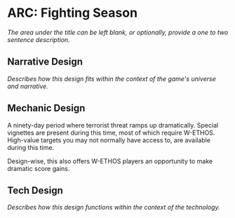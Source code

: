 ARC: Fighting Season
===

*The area under the title can be left blank, or optionally, provide a one to two sentence description.*

Narrative Design
---

*Describes how this design fits within the context of the game's universe and narrative.*

Mechanic Design
---

A ninety-day period where terrorist threat ramps up dramatically. Special vignettes are present during this time, most of which require W-ETHOS. High-value targets you may not normally have access to, are available during this time.

Design-wise, this also offers W-ETHOS players an opportunity to make dramatic score gains.

Tech Design
---

*Describes how this design functions within the context of the technology.*
